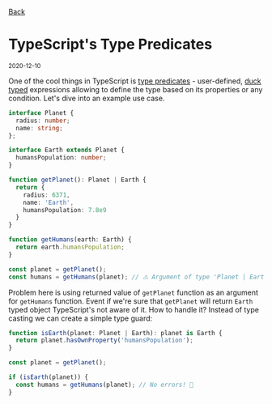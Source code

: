 [Back](../README.md)

# TypeScript's Type Predicates

<small>2020-12-10</small>

One of the cool things in TypeScript is [type predicates](https://www.typescriptlang.org/docs/handbook/advanced-types.html#user-defined-type-guards) - user-defined, [duck typed](https://en.wikipedia.org/wiki/Duck_typing) expressions allowing to define the type based on its properties or any condition. Let's dive into an example use case.

```TypeScript
interface Planet {
  radius: number;
  name: string;
};

interface Earth extends Planet {
  humansPopulation: number;
}

function getPlanet(): Planet | Earth {
  return {
    radius: 6371,
    name: 'Earth',
    humansPopulation: 7.8e9
  }
}

function getHumans(earth: Earth) {
  return earth.humansPopulation;
}

const planet = getPlanet();
const humans = getHumans(planet); // ⚠️ Argument of type 'Planet | Earth' is not assignable to parameter of type 'Earth'.
```

Problem here is using returned value of `getPlanet` function as an argument for `getHumans` function. Event if we're sure that `getPlanet` will return `Earth` typed object TypeScript's not aware of it. How to handle it? Instead of type casting we can create a simple type guard:

```TypeScript
function isEarth(planet: Planet | Earth): planet is Earth {
  return planet.hasOwnProperty('humansPopulation');
}

const planet = getPlanet();

if (isEarth(planet)) {
  const humans = getHumans(planet); // No errors! 🎉
}
```
